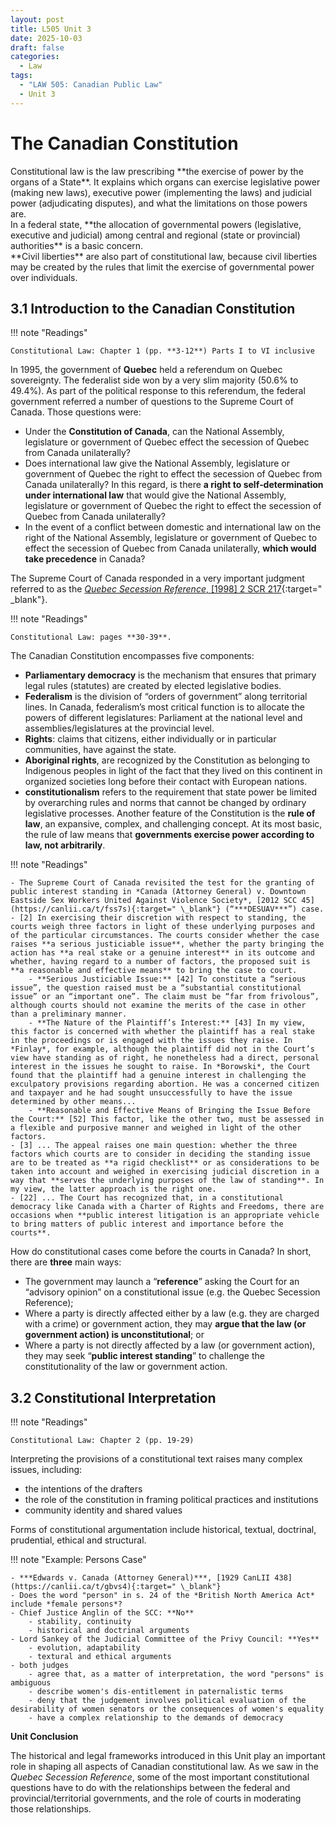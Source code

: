 ```yaml
---
layout: post
title: L505 Unit 3
date: 2025-10-03
draft: false
categories:
  - Law
tags:
  - "LAW 505: Canadian Public Law"
  - Unit 3
---
```


# The Canadian Constitution

<p class="highlight green" markdown="1">Constitutional law is the law prescribing **the exercise of power by the organs of a State**. It explains which organs can exercise legislative power (making new laws), executive power (implementing the laws) and judicial power (adjudicating disputes), and what the limitations on those powers are.<br> In a federal state, **the allocation of governmental powers (legislative, executive and judicial) among central and regional (state or provincial) authorities** is a basic concern.<br> **Civil liberties** are also part of constitutional law, because civil liberties may be created by the rules that limit the exercise of governmental power over individuals.</p>

## 3.1 Introduction to the Canadian Constitution

!!! note "Readings"

    Constitutional Law: Chapter 1 (pp. **3-12**) Parts I to VI inclusive

In 1995, the government of **Quebec** held a referendum on Quebec sovereignty. The federalist side won by a very slim majority (50.6% to 49.4%). As part of the political response to this referendum, the federal government referred a number of questions to the Supreme Court of Canada. Those questions were:

- Under the **Constitution of Canada**, can the National Assembly, legislature or government of Quebec effect the secession of Quebec from Canada unilaterally?
- Does international law give the National Assembly, legislature or government of Quebec the right to effect the secession of Quebec from Canada unilaterally? In this regard, is there **a right to self‑determination under international law** that would give the National Assembly, legislature or government of Quebec the right to effect the secession of Quebec from Canada unilaterally?
- In the event of a conflict between domestic and international law on the right of the National Assembly, legislature or government of Quebec to effect the secession of Quebec from Canada unilaterally, **which would take precedence** in Canada?

The Supreme Court of Canada responded in a very important judgment referred to as the [_Quebec Secession Reference_, [1998] 2 SCR 217](https://canlii.ca/t/1fqr3){:target=" \_blank"}.

!!! note "Readings"

    Constitutional Law: pages **30-39**.

The Canadian Constitution encompasses five components:

- **Parliamentary democracy** is the mechanism that ensures that primary legal rules (statutes) are created by elected legislative bodies.
- **Federalism** is the division of “orders of government” along territorial lines. In Canada, federalism’s most critical function is to allocate the powers of different legislatures: Parliament at the national level and assemblies/legislatures at the provincial level.
- **Rights**: claims that citizens, either individually or in particular communities, have against the state.
- **Aboriginal rights**, are recognized by the Constitution as belonging to Indigenous peoples in light of the fact that they lived on this continent in organized societies long before their contact with European nations.
- **constitutionalism** refers to the requirement that state power be limited by overarching rules and norms that cannot be changed by ordinary legislative processes. Another feature of the Constitution is the **rule of law**, an expansive, complex, and challenging concept. At its most basic, the rule of law means that **governments exercise power according to law, not arbitrarily**.

!!! note "Readings"

    - The Supreme Court of Canada revisited the test for the granting of public interest standing in *Canada (Attorney General) v. Downtown Eastside Sex Workers United Against Violence Society*, [2012 SCC 45](https://canlii.ca/t/fss7s){:target=" \_blank"} (“***DESUAV***”) case.
    - [2] In exercising their discretion with respect to standing, the courts weigh three factors in light of these underlying purposes and of the particular circumstances. The courts consider whether the case raises **a serious justiciable issue**, whether the party bringing the action has **a real stake or a genuine interest** in its outcome and whether, having regard to a number of factors, the proposed suit is **a reasonable and effective means** to bring the case to court.
        - **Serious Justiciable Issue:** [42] To constitute a “serious issue”, the question raised must be a “substantial constitutional issue” or an “important one”. The claim must be “far from frivolous”, although courts should not examine the merits of the case in other than a preliminary manner.
        - **The Nature of the Plaintiff’s Interest:** [43] In my view, this factor is concerned with whether the plaintiff has a real stake in the proceedings or is engaged with the issues they raise. In *Finlay*, for example, although the plaintiff did not in the Court’s view have standing as of right, he nonetheless had a direct, personal interest in the issues he sought to raise. In *Borowski*, the Court found that the plaintiff had a genuine interest in challenging the exculpatory provisions regarding abortion. He was a concerned citizen and taxpayer and he had sought unsuccessfully to have the issue determined by other means...
        - **Reasonable and Effective Means of Bringing the Issue Before the Court:** [52] This factor, like the other two, must be assessed in a flexible and purposive manner and weighed in light of the other factors.
    - [3] ... The appeal raises one main question: whether the three factors which courts are to consider in deciding the standing issue are to be treated as **a rigid checklist** or as considerations to be taken into account and weighed in exercising judicial discretion in a way that **serves the underlying purposes of the law of standing**. In my view, the latter approach is the right one.
    - [22] ... The Court has recognized that, in a constitutional democracy like Canada with a Charter of Rights and Freedoms, there are occasions when **public interest litigation is an appropriate vehicle to bring matters of public interest and importance before the courts**.

How do constitutional cases come before the courts in Canada? In short, there are **three** main ways:

- The government may launch a “**reference**” asking the Court for an “advisory opinion” on a constitutional issue (e.g. the Quebec Secession Reference);
- Where a party is directly affected either by a law (e.g. they are charged with a crime) or government action, they may **argue that the law (or government action) is unconstitutional**; or
- Where a party is not directly affected by a law (or government action), they may seek “**public interest standing**” to challenge the constitutionality of the law or government action.

## 3.2 Constitutional Interpretation

!!! note "Readings"

    Constitutional Law: Chapter 2 (pp. 19-29)

Interpreting the provisions of a constitutional text raises many complex issues, including:

- the intentions of the drafters
- the role of the constitution in framing political practices and institutions
- community identity and shared values


Forms of constitutional argumentation include historical, textual, doctrinal, prudential, ethical and structural.

!!! note "Example: Persons Case"

    - ***Edwards v. Canada (Attorney General)***, [1929 CanLII 438](https://canlii.ca/t/gbvs4){:target=" \_blank"}
    - Does the word "person" in s. 24 of the *British North America Act* include *female persons*?
    - Chief Justice Anglin of the SCC: **No**
        - stability, continuity
        - historical and doctrinal arguments
    - Lord Sankey of the Judicial Committee of the Privy Council: **Yes**
        - evolution, adaptability
        - textural and ethical arguments
    - both judges
        - agree that, as a matter of interpretation, the word "persons" is ambiguous
        - describe women's dis-entitlement in paternalistic terms
        - deny that the judgement involves political evaluation of the desirability of women senators or the consequences of women's equality
        - have a complex relationship to the demands of democracy

**Unit Conclusion**

The historical and legal frameworks introduced in this Unit play an important role in shaping all aspects of Canadian constitutional law.  As we saw in the *Quebec Secession Reference*, some of the most important constitutional questions have to do with the relationships between the federal and provincial/territorial governments, and the role of courts in moderating those relationships.  




